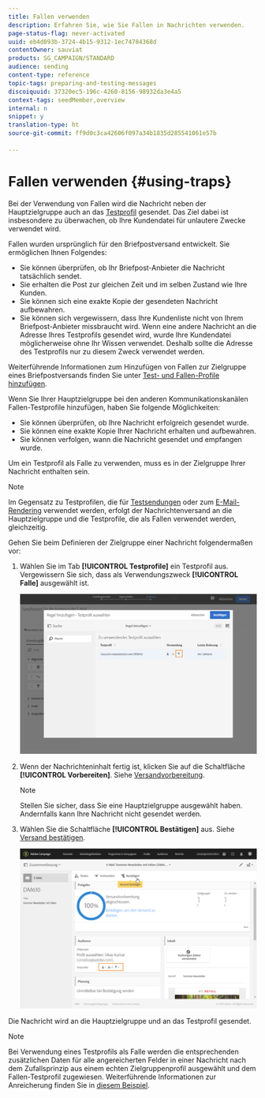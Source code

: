 ```yaml
---
title: Fallen verwenden
description: Erfahren Sie, wie Sie Fallen in Nachrichten verwenden.
page-status-flag: never-activated
uuid: eb4d893b-3724-4b15-9312-1ec74784368d
contentOwner: sauviat
products: SG_CAMPAIGN/STANDARD
audience: sending
content-type: reference
topic-tags: preparing-and-testing-messages
discoiquuid: 37320ec5-196c-4260-8156-98932da3e4a5
context-tags: seedMember,overview
internal: n
snippet: y
translation-type: ht
source-git-commit: ff9d0c3ca42606f097a34b1835d285541061e57b

---
```



# Fallen verwenden {#using-traps}

Bei der Verwendung von Fallen wird die Nachricht neben der Hauptzielgruppe auch an das [Testprofil](../../audiences/using/managing-test-profiles.md) gesendet. Das Ziel dabei ist insbesondere zu überwachen, ob Ihre Kundendatei für unlautere Zwecke verwendet wird.

Fallen wurden ursprünglich für den Briefpostversand entwickelt. Sie ermöglichen Ihnen Folgendes:

* Sie können überprüfen, ob Ihr Briefpost-Anbieter die Nachricht tatsächlich sendet.
* Sie erhalten die Post zur gleichen Zeit und im selben Zustand wie Ihre Kunden.
* Sie können sich eine exakte Kopie der gesendeten Nachricht aufbewahren.
* Sie können sich vergewissern, dass Ihre Kundenliste nicht von Ihrem Briefpost-Anbieter missbraucht wird. Wenn eine andere Nachricht an die Adresse Ihres Testprofils gesendet wird, wurde Ihre Kundendatei möglicherweise ohne Ihr Wissen verwendet. Deshalb sollte die Adresse des Testprofils nur zu diesem Zweck verwendet werden.

Weiterführende Informationen zum Hinzufügen von Fallen zur Zielgruppe eines Briefpostversands finden Sie unter [Test- und Fallen-Profile hinzufügen](../../channels/using/defining-the-direct-mail-audience.md#adding-test-and-trap-profiles).

Wenn Sie Ihrer Hauptzielgruppe bei den anderen Kommunikationskanälen Fallen-Testprofile hinzufügen, haben Sie folgende Möglichkeiten:

* Sie können überprüfen, ob Ihre Nachricht erfolgreich gesendet wurde.
* Sie können eine exakte Kopie Ihrer Nachricht erhalten und aufbewahren.
* Sie können verfolgen, wann die Nachricht gesendet und empfangen wurde.

Um ein Testprofil als Falle zu verwenden, muss es in der Zielgruppe Ihrer Nachricht enthalten sein.

>[!NOTE]
>
>Im Gegensatz zu Testprofilen, die für [Testsendungen](../../sending/using/sending-proofs.md) oder zum [E-Mail-Rendering](../../sending/using/email-rendering.md) verwendet werden, erfolgt der Nachrichtenversand an die Hauptzielgruppe und die Testprofile, die als Fallen verwendet werden, gleichzeitig.

Gehen Sie beim Definieren der Zielgruppe einer Nachricht folgendermaßen vor:

1. Wählen Sie im Tab **[!UICONTROL Testprofile]** ein Testprofil aus. Vergewissern Sie sich, dass als Verwendungszweck **[!UICONTROL Falle]** ausgewählt ist.

   ![](assets/trap_select.png)

1. Wenn der Nachrichteninhalt fertig ist, klicken Sie auf die Schaltfläche **[!UICONTROL Vorbereiten]**. Siehe [Versandvorbereitung](../../sending/using/preparing-the-send.md).
   >[!NOTE]
   >
   >Stellen Sie sicher, dass Sie eine Hauptzielgruppe ausgewählt haben. Andernfalls kann Ihre Nachricht nicht gesendet werden.

1. Wählen Sie die Schaltfläche **[!UICONTROL Bestätigen]** aus. Siehe [Versand bestätigen](../../sending/using/confirming-the-send.md).

   ![](assets/trap_confirm.png)

Die Nachricht wird an die Hauptzielgruppe und an das Testprofil gesendet.

>[!NOTE]
>
>Bei Verwendung eines Testprofils als Falle werden die entsprechenden zusätzlichen Daten für alle angereicherten Felder in einer Nachricht nach dem Zufallsprinzip aus einem echten Zielgruppenprofil ausgewählt und dem Fallen-Testprofil zugewiesen. Weiterführende Informationen zur Anreicherung finden Sie in [diesem Beispiel](../../automating/using/enrichment.md#example--enriching-profile-data-with-data-contained-in-a-file).
